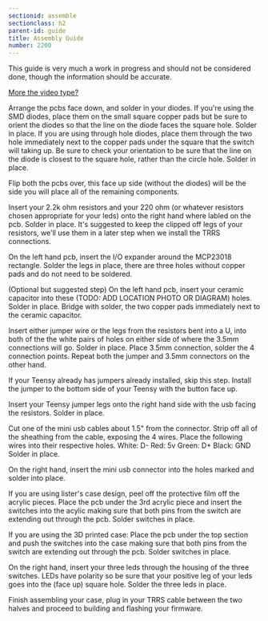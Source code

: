 ```yaml
---
sectionid: assemble
sectionclass: h2
parent-id: guide
title: Assembly Guide
number: 2200
---
```


This guide is very much a work in progress and should not be considered done, though the information should be accurate.

[More the video type?](https://www.youtube.com/watch?v=x1irVrAl3Ts)

Arrange the pcbs face down, and solder in your diodes.
If you're using the SMD diodes, place them on the small square copper pads but be sure to orient the diodes so that the line on the diode faces the square hole. Solder in place.
If you are using through hole diodes, place them through the two hole immediately next to the copper pads under the square that the switch will taking up. Be sure to check your orientation to be sure that the line on the diode is closest to the square hole, rather than the circle hole. Solder in place.

Flip both the pcbs over, this face up side (without the diodes) will be the side you will place all of the remaining components.

Insert your 2.2k ohm resistors and your 220 ohm (or whatever resistors chosen appropriate for your leds) onto the right hand where labled on the pcb. Solder in place. It's suggested to keep the clipped off legs of your resistors, we'll use them in a later step when we install the TRRS connections.

On the left hand pcb, insert the I/O expander around the MCP23018 rectangle. Solder the legs in place, there are three holes without copper pads and do not need to be soldered.

(Optional but suggested step) On the left hand pcb, insert your ceramic capacitor into these (TODO: ADD LOCATION PHOTO OR DIAGRAM) holes. Solder in place.
	Bridge with solder, the two copper pads immediately next to the ceramic capacitor.

Insert either jumper wire or the legs from the resistors bent into a U, into both of the the white pairs of holes on either side of where the 3.5mm connections will go. Solder in place.
	Place 3.5mm connection, solder the 4 connection points.
	Repeat both the jumper and 3.5mm connectors on the other hand.

If your Teensy already has jumpers already installed, skip this step.
	Install the jumper to the bottom side of your Teensy with the button face up.

Insert your Teensy jumper legs onto the right hand side with the usb facing the resistors. Solder in place.

Cut one of the mini usb cables about 1.5" from the connector.
	Strip off all of the sheathing from the cable, exposing the 4 wires.
	Place the following wires into their respective holes.
		White: D-
		Red:   5v
		Green: D+
		Black: GND
	Solder in place.

On the right hand, insert the mini usb connector into the holes marked and solder into place.

If you are using lister's case design, peel off the protective film off the acrylic pieces.
	Place the pcb under the 3rd acrylic piece and insert the switches into the acylic making sure that both pins from the switch are extending out through the pcb.
	Solder switches in place.

If you are using the 3D printed case:
	Place the pcb under the top section and push the switches into the case making sure that both pins from the switch are extending out through the pcb.
	Solder switches in place.

On the right hand, insert your three leds through the housing of the three switches.
	LEDs have polarity so be sure that your positive leg of your leds goes into the (face up) square hole.
	Solder the three leds in place.
	
Finish assembling your case, plug in your TRRS cable between the two halves and proceed to building and flashing your firmware.
